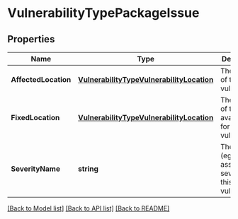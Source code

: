 # VulnerabilityTypePackageIssue

## Properties
Name | Type | Description | Notes
------------ | ------------- | ------------- | -------------
**AffectedLocation** | [**VulnerabilityTypeVulnerabilityLocation**](VulnerabilityTypeVulnerabilityLocation.md) | The location of the vulnerability. | [optional] [default to null]
**FixedLocation** | [**VulnerabilityTypeVulnerabilityLocation**](VulnerabilityTypeVulnerabilityLocation.md) | The location of the available fix for vulnerability. | [optional] [default to null]
**SeverityName** | **string** | The severity (eg: distro assigned severity) for this vulnerability. | [optional] [default to null]

[[Back to Model list]](../README.md#documentation-for-models) [[Back to API list]](../README.md#documentation-for-api-endpoints) [[Back to README]](../README.md)



